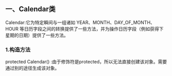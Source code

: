 ## 一、Calendar类

Calendar:它为特定瞬间与一组诸如 YEAR、MONTH、DAY_OF_MONTH、HOUR 等日历字段之间的转换提供了一些方法，并为操作日历字段（例如获得下星期的日期）提供了一些方法。



### 1.构造方法

protected Calendar() :由于修饰符是protected，所以无法直接创建该对象。需要通过别的途径生成该对象。


